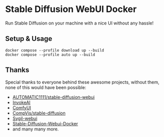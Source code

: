 # Stable Diffusion WebUI Docker

Run Stable Diffusion on your machine with a nice UI without any hassle!

## Setup & Usage

~~~shell
docker compose --profile download up --build
docker compose --profile auto up --build
~~~

## Thanks

Special thanks to everyone behind these awesome projects, without them, none of this would have been possible:

- [AUTOMATIC1111/stable-diffusion-webui](https://github.com/AUTOMATIC1111/stable-diffusion-webui)
- [InvokeAI](https://github.com/invoke-ai/InvokeAI)
- [ComfyUI](https://github.com/comfyanonymous/ComfyUI)
- [CompVis/stable-diffusion](https://github.com/CompVis/stable-diffusion)
- [Sygil-webui](https://github.com/Sygil-Dev/sygil-webui)
- [Stable-Diffusion-Webui-Docker](https://github.com/AbdBarho/stable-diffusion-webui-docker)
- and many many more.
